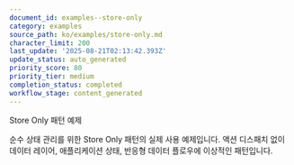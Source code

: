 ```yaml
---
document_id: examples--store-only
category: examples
source_path: ko/examples/store-only.md
character_limit: 200
last_update: '2025-08-21T02:13:42.393Z'
update_status: auto_generated
priority_score: 80
priority_tier: medium
completion_status: completed
workflow_stage: content_generated
---
```

Store Only 패턴 예제

순수 상태 관리를 위한 Store Only 패턴의 실제 사용 예제입니다. 액션 디스패치 없이 데이터 레이어, 애플리케이션 상태, 반응형 데이터 플로우에 이상적인 패턴입니다.
